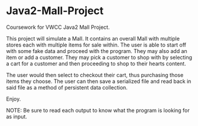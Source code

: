 # Java2-Mall-Project
Coursework for VWCC Java2 Mall Project.


This project will simulate a Mall.  It contains an overall Mall with
multiple stores each with multiple items for sale within.
The user is able to start off with some fake data and proceed with
the program.  They may also add an item or add a customer.
They may pick a customer to shop with by selecting a cart for a customer
and then proceeding to shop to their hearts content.

The user would then select to checkout their cart,
thus purchasing those items they choose.
The user can then save a serialized file and read back in said file
as a method of persistent data collection.

Enjoy.

NOTE: Be sure to read each output to know what the program
is looking for as input.
